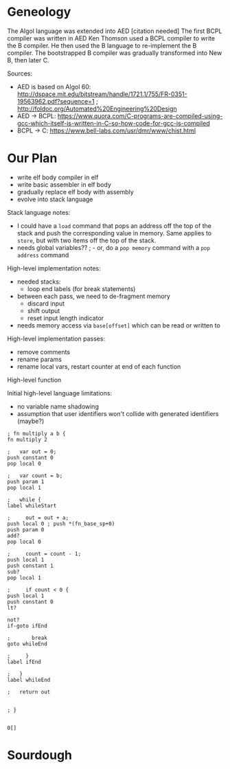 <!-- DO NOT WRITE IN THIS DOCUMENT ANYMORE -->

# Geneology
<!-- https://www.bell-labs.com/usr/dmr/www/chist.html -->

<!--
Algol X was AFTER AED-0

-->

The Algol language was extended into AED [citation needed]
The first BCPL compiler was written in AED
Ken Thomson used a BCPL compiler to write the B compiler.
He then used the B language to re-implement the B compiler.
The bootstrapped B compiler was gradually transformed into New B, then later C.

Sources:
- AED is based on Algol 60: http://dspace.mit.edu/bitstream/handle/1721.1/755/FR-0351-19563962.pdf?sequence=1 ; http://foldoc.org/Automated%20Engineering%20Design
- AED -> BCPL: https://www.quora.com/C-programs-are-compiled-using-gcc-which-itself-is-written-in-C-so-how-code-for-gcc-is-compiled
- BCPL -> C: https://www.bell-labs.com/usr/dmr/www/chist.html

# Our Plan

- write elf body compiler in elf
- write basic assembler in elf body
- gradually replace elf body with assembly
- evolve into stack language

Stack language notes:
- I could have a `load` command that pops an address off the top of the stack and push the corresponding value in memory. Same applies to `store`, but with two items off the top of the stack.
- needs global variables??
; - or, do a `pop memory` command with a `pop address` command

High-level implementation notes:
- needed stacks:
  - loop end labels (for break statements)
- between each pass, we need to de-fragment memory
  - discard input
  - shift output
  - reset input length indicator
- needs memory access via `base[offset]` which can be read or written to

High-level implementation passes:
- remove comments
- rename params
- rename local vars, restart counter at end of each function

High-level function 

Initial high-level language limitations:
- no variable name shadowing
- assumption that user identifiers won't collide with generated identifiers (maybe?)

```
; fn multiply a b {
fn multiply 2

;   var out = 0;
push constant 0
pop local 0

;   var count = b;
push param 1
pop local 1

;   while {
label whileStart

;     out = out + a;
push local 0 ; push *(fn_base_sp+0)
push param 0
add?
pop local 0

;     count = count - 1;
push local 1
push constant 1
sub?
pop local 1

;     if count < 0 {
push local 1
push constant 0
lt?

not?
if-goto ifEnd

;       break
goto whileEnd

;     }
label ifEnd

;   }
label whileEnd

;   return out


; }
```

```

```

```
0[]
```

# Sourdough
<!-- https://en.wikipedia.org/wiki/Sourdough#Starter -->


